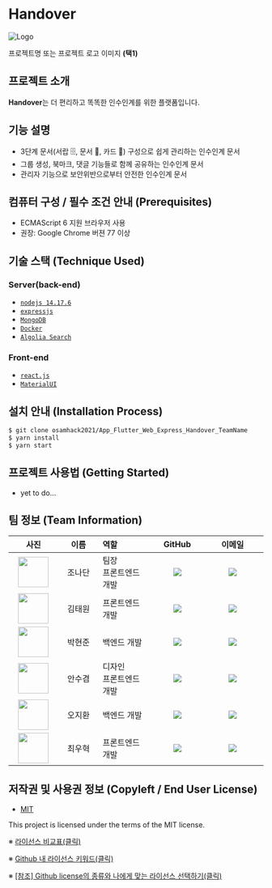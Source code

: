 # Handover
![Logo](https://logosbynick.com/wp-content/uploads/2018/03/final-logo-example.png)

프로젝트명 또는 프로젝트 로고 이미지 **(택1)**

## 프로젝트 소개
**Handover**는 더 편리하고 똑똑한 인수인계를 위한 플랫폼입니다. 


## 기능 설명
 - 3단계 문서(서랍 🗄️, 문서 📰, 카드 📇) 구성으로 쉽게 관리하는 인수인계 문서
 - 그룹 생성, 북마크, 댓글 기능들로 함께 공유하는 인수인계 문서
 - 관리자 기능으로 보안위반으로부터 안전한 인수인계 문서

## 컴퓨터 구성 / 필수 조건 안내 (Prerequisites)
* ECMAScript 6 지원 브라우저 사용
* 권장: Google Chrome 버젼 77 이상

## 기술 스택 (Technique Used) 
### Server(back-end)
 - [`nodejs 14.17.6`](https://nodejs.org/en/)
 - [`expressjs`](https://expressjs.com/)
 - [`MongoDB`](https://www.mongodb.com/)
 - [`Docker`](https://www.docker.com/)
 - [`Algolia Search`](https://www.algolia.com/)
 
### Front-end
 - [`react.js`](https://reactjs.org/)
 - [`MaterialUI`](https://mui.com/)

## 설치 안내 (Installation Process)
```bash
$ git clone osamhack2021/App_Flutter_Web_Express_Handover_TeamName
$ yarn install
$ yarn start
```

## 프로젝트 사용법 (Getting Started)
- yet to do...
 
## 팀 정보 (Team Information)

<table width="788">
    <thead>
    <tr>
        <th width="100" align="center">사진</th>
        <th width="100" align="center">이름</th>
        <th width="150" align="left">역할</th>
        <th width="100" align="center">GitHub</th>
        <th width="175" align="center">이메일</th>
    </tr> 
    </thead>
    <tbody>
    <tr>
        <td width="100" align="center">
            <a href="https://github.com/ntcho">
                <img src="https://user-images.githubusercontent.com/13298429/132793750-33ab9941-00f3-4ee9-8401-adbf95201806.png" width="60" height="60">
            </a>
        </td>
        <td width="100" align="center">조나단</td>
        <td width="150">
            팀장<br>
            프론트엔드 개발
        </td>
        <td width="100" align="center">
            <a href="https://github.com/ntcho">
                <img src="http://img.shields.io/badge/ntcho-green?style=social&logo=github"/>
            </a>
        </td>
        <td width="175" align="center">
            <a href="mailto:ntcho13@gmail.com">
                <img src="https://img.shields.io/badge/ntcho13@gmail.com-green?logo=gmail&style=social">
            </a>
        </td>
    </tr>
    <tr>
        <td width="100" align="center">
            <a href="https://github.com/holymollyhao">
                <img src="https://user-images.githubusercontent.com/13298429/132990109-6c65271f-431b-460a-98bb-d59ad00b1024.png" width="60" height="60">
            </a>
        </td>
        <td width="100" align="center">김태원</td>
        <td width="150">
            프론트엔드 개발
        </td>
        <td width="100" align="center">
            <a href="https://github.com/holymollyhao">
                <img src="http://img.shields.io/badge/holymollyhao-green?style=social&logo=github"/>
            </a>
        </td>
        <td width="175" align="center">
            <a href="mailto:maxkim139@gmail.com">
                <img src="https://img.shields.io/badge/maxkim139@gmail.com-green?logo=gmail&style=social">
            </a>
        </td>
    </tr>
    <tr>
        <td width="100" align="center">
            <a href="https://github.com/phjppo0918">
                <img src="https://user-images.githubusercontent.com/13298429/132939286-3aa06019-e474-4f42-b164-1813a925d624.png" width="60" height="60">
            </a>
        </td>
        <td width="100" align="center">박현준</td>
        <td width="150">
            백엔드 개발
        </td>
        <td width="100" align="center">
            <a href="https://github.com/phjppo0918">
                <img src="http://img.shields.io/badge/phjppo0918-green?style=social&logo=github"/>
            </a>
        </td>
        <td width="175" align="center">
            <a href="mailto:phjppo0918@gmail.com">
                <img src="https://img.shields.io/badge/phjppo0918@gmail.com-green?logo=gmail&style=social">
            </a>
        </td>
    </tr>
    <tr>
        <td width="100" align="center">
            <a href="https://github.com/ahnavocado">
                <img src="https://user-images.githubusercontent.com/13298429/132990151-bb4bbdb0-67b0-4df8-894a-5173204778b2.png" width="60" height="60">
            </a>
        </td>
        <td width="100" align="center">안수겸</td>
        <td width="150">
            디자인<br>
            프론트엔드 개발
        </td>
        <td width="100" align="center">
            <a href="https://github.com/ahnavocado">
                <img src="http://img.shields.io/badge/ahnavocado-green?style=social&logo=github"/>
            </a>
        </td>
        <td width="175" align="center">
            <a href="mailto:ahn.avocado@gmail.com">
                <img src="https://img.shields.io/badge/ahn.avocado@gmail.com-green?logo=gmail&style=social">
            </a>
        </td>
    </tr>
    <tr>
        <td width="100" align="center">
            <a href="https://github.com/134130">
                <img src="https://user-images.githubusercontent.com/13298429/132968154-4d885c91-ba18-4bbd-871b-8f4b969451a8.png" width="60" height="60">
            </a>
        </td>
        <td width="100" align="center">오지환</td>
        <td width="150">
            백엔드 개발
        </td>
        <td width="100" align="center">
            <a href="https://github.com/134130">
                <img src="http://img.shields.io/badge/134130-green?style=social&logo=github"/>
            </a>
        </td>
        <td width="175" align="center">
            <a href="mailto:sapindus_hwan@naver.com">
                <img src="https://img.shields.io/badge/sapindus_hwan@naver.com-green?logo=naver&style=social">
            </a>
        </td>
    </tr>
    <tr>
        <td width="100" align="center">
            <a href="https://github.com/cw00h">
                <img src="https://user-images.githubusercontent.com/13298429/132937945-1035efad-e38b-4595-9f68-8593d03fb214.png" width="60" height="60">
            </a>
        </td>
        <td width="100" align="center">최우혁</td>
        <td width="150">
            프론트엔드 개발
        </td>
        <td width="100" align="center">
            <a href="https://github.com/cw00h">
                <img src="http://img.shields.io/badge/cw00h-green?style=social&logo=github"/>
            </a>
        </td>
        <td width="175" align="center">
            <a href="mailto:00cwooh@snu.ac.kr">
                <img src="https://img.shields.io/badge/00cwooh@snu.ac.kr-green?logo=gmail&style=social">
            </a>
        </td>
    </tr>
    </tbody>
</table>

## 저작권 및 사용권 정보 (Copyleft / End User License)
 * [MIT](https://github.com/osam2020-WEB/Sample-ProjectName-TeamName/blob/master/license.md)

This project is licensed under the terms of the MIT license.

※ [라이선스 비교표(클릭)](https://olis.or.kr/license/compareGuide.do)

※ [Github 내 라이선스 키워드(클릭)](https://docs.github.com/en/github/creating-cloning-and-archiving-repositories/creating-a-repository-on-github/licensing-a-repository)

※ [\[참조\] Github license의 종류와 나에게 맞는 라이선스 선택하기(클릭)](https://flyingsquirrel.medium.com/github-license%EC%9D%98-%EC%A2%85%EB%A5%98%EC%99%80-%EB%82%98%EC%97%90%EA%B2%8C-%EB%A7%9E%EB%8A%94-%EB%9D%BC%EC%9D%B4%EC%84%A0%EC%8A%A4-%EC%84%A0%ED%83%9D%ED%95%98%EA%B8%B0-ae29925e8ff4)
